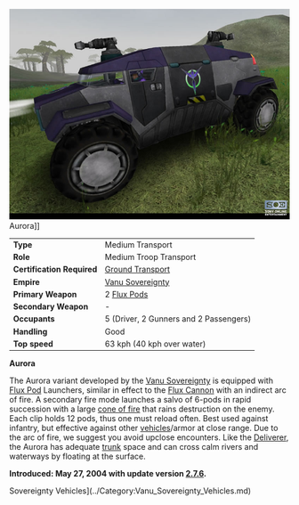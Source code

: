 ![](../images/VSAurora.jpg "fig:VSAurora.jpg") Aurora\]\]

|                            |                                                           |
| -------------------------- | --------------------------------------------------------- |
| **Type**                   | Medium Transport                                          |
| **Role**                   | Medium Troop Transport                                    |
| **Certification Required** | [Ground Transport](../certifications/Ground_Transport.md) |
| **Empire**                 | [Vanu Sovereignty](../etc/Vanu_Sovereignty.md)            |
| **Primary Weapon**         | 2 [Flux Pods](../items/Flux_Pod.md)                       |
| **Secondary Weapon**       | \-                                                        |
| **Occupants**              | 5 (Driver, 2 Gunners and 2 Passengers)                    |
| **Handling**               | Good                                                      |
| **Top speed**              | 63 kph (40 kph over water)                                |

**Aurora**

The Aurora variant developed by the
[Vanu Sovereignty](../etc/Vanu_Sovereignty.md) is equipped with
[Flux Pod](../items/Flux_Pod.md) Launchers, similar in effect to the
[Flux Cannon](../weapons/Flux_Cannon.md) with an indirect arc of fire. A
secondary fire mode launches a salvo of 6-pods in rapid succession with a large
[cone of fire](../terminology/Cone_of_fire.md) that rains destruction on the enemy. Each
clip holds 12 pods, thus one must reload often. Best used against infantry, but
effective against other [vehicles](Vehicle.md)/armor at close range. Due to the
arc of fire, we suggest you avoid upclose encounters. Like the
[Deliverer](Deliverer.md), the Aurora has adequate
[trunk](../terminology/Trunk.md) space and can cross calm rivers and waterways
by floating at the surface.

**Introduced: May 27, 2004 with update version [2.7.6](../patches/2.7.6.md).**




Sovereignty Vehicles](../Category:Vanu_Sovereignty_Vehicles.md)


